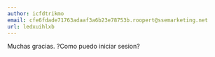 ```yaml
---
author: icfdtrikmo
email: cfe6fdade71763adaaf3a6b23e78753b.roopert@ssemarketing.net
url: ledxuihlxb
---
```


Muchas gracias. ?Como puedo iniciar sesion?